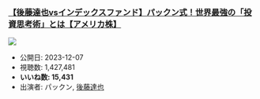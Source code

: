 ### [【後藤達也vsインデックスファンド】パックン式！世界最強の「投資思考術」とは【アメリカ株】](https://www.youtube.com/watch?v=xcbxnXpIizM)
[![](https://img.youtube.com/vi/xcbxnXpIizM/sddefault.jpg)](https://www.youtube.com/watch?v=xcbxnXpIizM)
-   公開日: 2023-12-07
-   視聴数: 1,427,481
-   **いいね数: 15,431**
-   出演者: パックン, [後藤達也](/rehacq_fan/people/後藤達也 "wikilink")

